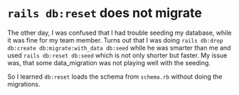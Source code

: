 # `rails db:reset` does not migrate

The other day, I was confused that I had trouble seeding my database, while it was fine for my team member. 
Turns out that I was doing `rails db:drop db:create db:migrate:with_data db:seed` while he was smarter than me
and used `rails db:reset db:seed` which is not only shorter but faster. My issue was, that some data_migration 
was not playing well with the seeding.

So I learned `db:reset` loads the schema from `schema.rb` without doing the migrations.
